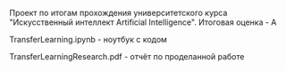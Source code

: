 Проект по итогам прохождения университетского курса "Искусственный интеллект Artificial Intelligence". Итоговая оценка - A

TransferLearning.ipynb - ноутбук с кодом

TransferLearningResearch.pdf - отчёт по проделанной работе
